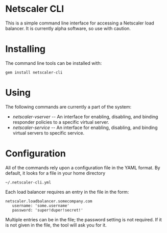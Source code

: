 # Netscaler CLI

This is a simple command line interface for accessing a Netscaler load balancer.  It is currently alpha software, so use with caution.

# Installing

The command line tools can be installed with:

    gem install netscaler-cli

# Using

The following commands are currently a part of the system:

  * *netscaler-vserver* -- An interface for enabling, disabling, and binding responder policies to a specific virtual server.
  * *netscaler-service* -- An interface for enabling, disabling, and binding virtual servers to specific service.
  
# Configuration

All of the commands rely upon a configuration file in the YAML format.  By default, it looks for a file in your home directory

    ~/.netscaler-cli.yml

Each load balancer requires an entry in the file in the form:

    netscaler.loadbalancer.somecompany.com
       username: 'some.username'
       password: 'super!duper!secret!'

Multiple entries can be in the file; the password setting is not required.  If it is not given in the file, the tool will ask you for it.

